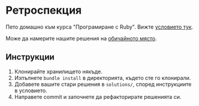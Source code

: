 # Ретроспекция

Пето домашно към курса "Програмиране с Ruby". Вижте [условието тук](http://2013.fmi.ruby.bg/tasks/5).

Може да намерите нашите решения на [обичайното място](https://github.com/fmi/ruby-homework).

## Инструкции

1. Клонирайте хранилището някъде.
2. Изпълнете `bundle install` в директорията, където сте го клонирали.
3. Добавете вашите стари решения в `solutions/`, според инструкциите в условието.
4. Направете commit и започнете да рефакторирате решенията си.
